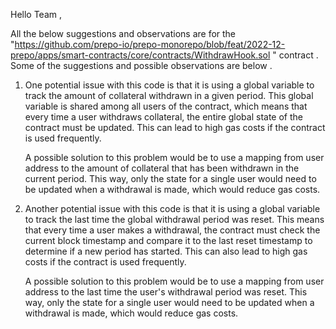 

Hello Team ,

All the below suggestions and observations are for the "https://github.com/prepo-io/prepo-monorepo/blob/feat/2022-12-prepo/apps/smart-contracts/core/contracts/WithdrawHook.sol " contract . Some of the suggestions and possible observations are below .


1. One potential issue with this code is that it is using a global variable to track the amount of collateral withdrawn in a given period. This global variable is shared among all users of the contract, which means that every time a user withdraws collateral, the entire global state of the contract must be updated. This can lead to high gas costs if the contract is used frequently.

    A possible solution to this problem would be to use a mapping from user address to the amount of collateral that has been withdrawn in the 
    current period. This way, only the state for a single user would need to be updated when a withdrawal is made, which would reduce gas costs.

2. Another potential issue with this code is that it is using a global variable to track the last time the global withdrawal period was reset. This means that every time a user makes a withdrawal, the contract must check the current block timestamp and compare it to the last reset timestamp to determine if a new period has started. This can also lead to high gas costs if the contract is used frequently.

    A possible solution to this problem would be to use a mapping from user address to the last time the user's withdrawal period was reset. This way, 
    only the state for a single user would need to be updated when a withdrawal is made, which would reduce gas costs.